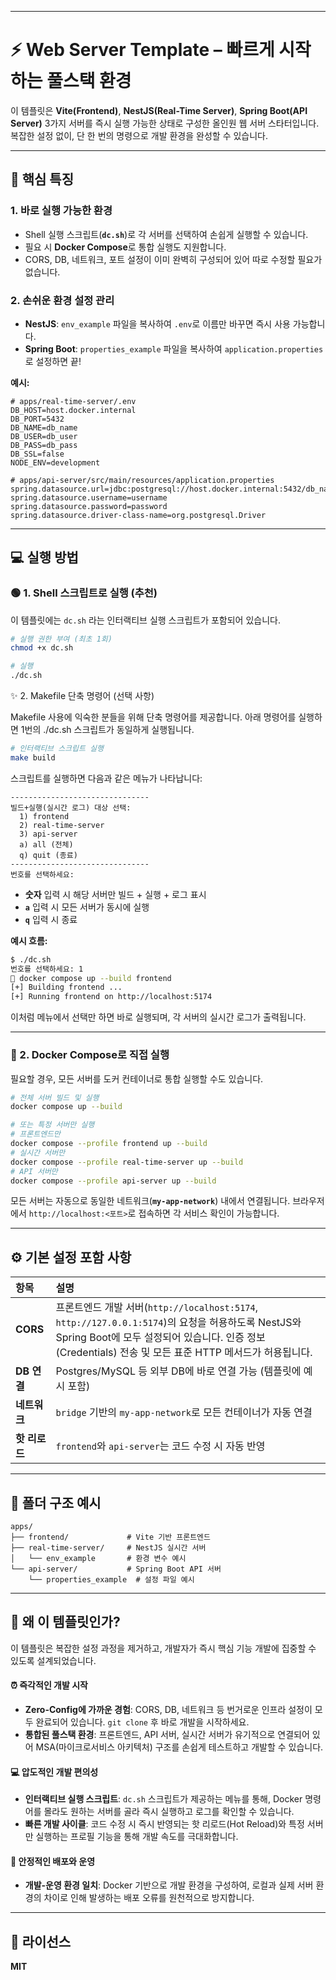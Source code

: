 -----

# ⚡️ Web Server Template – 빠르게 시작하는 풀스택 환경

이 템플릿은 **Vite(Frontend)**, **NestJS(Real-Time Server)**, **Spring Boot(API Server)** 3가지 서버를 즉시 실행 가능한 상태로 구성한 올인원 웹 서버 스타터입니다. 복잡한 설정 없이, 단 한 번의 명령으로 개발 환경을 완성할 수 있습니다.

-----

## 🚀 핵심 특징

### 1\. 바로 실행 가능한 환경

  - Shell 실행 스크립트(**`dc.sh`**)로 각 서버를 선택하여 손쉽게 실행할 수 있습니다.
  - 필요 시 **Docker Compose**로 통합 실행도 지원합니다.
  - CORS, DB, 네트워크, 포트 설정이 이미 완벽히 구성되어 있어 따로 수정할 필요가 없습니다.

### 2\. 손쉬운 환경 설정 관리

  - **NestJS**: `env_example` 파일을 복사하여 `.env`로 이름만 바꾸면 즉시 사용 가능합니다.
  - **Spring Boot**: `properties_example` 파일을 복사하여 `application.properties`로 설정하면 끝\!

**예시:**

```env
# apps/real-time-server/.env
DB_HOST=host.docker.internal
DB_PORT=5432
DB_NAME=db_name
DB_USER=db_user
DB_PASS=db_pass
DB_SSL=false
NODE_ENV=development
```

```properties
# apps/api-server/src/main/resources/application.properties
spring.datasource.url=jdbc:postgresql://host.docker.internal:5432/db_name
spring.datasource.username=username
spring.datasource.password=password
spring.datasource.driver-class-name=org.postgresql.Driver
```

-----

## 💻 실행 방법

### 🟢 1. Shell 스크립트로 실행 (추천)

이 템플릿에는 `dc.sh` 라는 인터랙티브 실행 스크립트가 포함되어 있습니다.

```bash
# 실행 권한 부여 (최초 1회)
chmod +x dc.sh

# 실행
./dc.sh
```

✨ 2. Makefile 단축 명령어 (선택 사항)

Makefile 사용에 익숙한 분들을 위해 단축 명령어를 제공합니다.
아래 명령어를 실행하면 1번의 ./dc.sh 스크립트가 동일하게 실행됩니다.

```bash
# 인터랙티브 스크립트 실행
make build
```

스크립트를 실행하면 다음과 같은 메뉴가 나타납니다:

```
-------------------------------
빌드+실행(실시간 로그) 대상 선택:
  1) frontend
  2) real-time-server
  3) api-server
  a) all (전체)
  q) quit (종료)
-------------------------------
번호를 선택하세요:
```

  - **숫자** 입력 시 해당 서버만 빌드 + 실행 + 로그 표시
  - **`a`** 입력 시 모든 서버가 동시에 실행
  - **`q`** 입력 시 종료

**예시 흐름:**

```bash
$ ./dc.sh
번호를 선택하세요: 1
🚀 docker compose up --build frontend
[+] Building frontend ...
[+] Running frontend on http://localhost:5174
```

이처럼 메뉴에서 선택만 하면 바로 실행되며, 각 서버의 실시간 로그가 출력됩니다.

-----

### 🐳 2. Docker Compose로 직접 실행

필요할 경우, 모든 서버를 도커 컨테이너로 통합 실행할 수도 있습니다.

```bash
# 전체 서버 빌드 및 실행
docker compose up --build

# 또는 특정 서버만 실행
# 프론트엔드만
docker compose --profile frontend up --build
# 실시간 서버만
docker compose --profile real-time-server up --build
# API 서버만
docker compose --profile api-server up --build
```

모든 서버는 자동으로 동일한 네트워크(**`my-app-network`**) 내에서 연결됩니다.
브라우저에서 `http://localhost:<포트>`로 접속하면 각 서비스 확인이 가능합니다.

-----

## ⚙️ 기본 설정 포함 사항

| 항목 | 설명 |
| :--- | :--- |
| **CORS** | 프론트엔드 개발 서버(`http://localhost:5174`, `http://127.0.0.1:5174`)의 요청을 허용하도록 NestJS와 Spring Boot에 모두 설정되어 있습니다. 인증 정보(Credentials) 전송 및 모든 표준 HTTP 메서드가 허용됩니다. |
| **DB 연결** | Postgres/MySQL 등 외부 DB에 바로 연결 가능 (템플릿에 예시 포함) |
| **네트워크** | `bridge` 기반의 `my-app-network`로 모든 컨테이너가 자동 연결 |
| **핫 리로드** | `frontend`와 `api-server`는 코드 수정 시 자동 반영 |

-----

## 🧱 폴더 구조 예시

```
apps/
├── frontend/             # Vite 기반 프론트엔드
├── real-time-server/     # NestJS 실시간 서버
│   └── env_example       # 환경 변수 예시
└── api-server/           # Spring Boot API 서버
    └── properties_example  # 설정 파일 예시
```

-----

## 🚀 왜 이 템플릿인가?

이 템플릿은 복잡한 설정 과정을 제거하고, 개발자가 즉시 핵심 기능 개발에 집중할 수 있도록 설계되었습니다.

#### ⏰ 즉각적인 개발 시작
- **Zero-Config에 가까운 경험**: CORS, DB, 네트워크 등 번거로운 인프라 설정이 모두 완료되어 있습니다. `git clone` 후 바로 개발을 시작하세요.
- **통합된 풀스택 환경**: 프론트엔드, API 서버, 실시간 서버가 유기적으로 연결되어 있어 MSA(마이크로서비스 아키텍처) 구조를 손쉽게 테스트하고 개발할 수 있습니다.

#### 💻 압도적인 개발 편의성
- **인터랙티브 실행 스크립트**: `dc.sh` 스크립트가 제공하는 메뉴를 통해, Docker 명령어를 몰라도 원하는 서버를 골라 즉시 실행하고 로그를 확인할 수 있습니다.
- **빠른 개발 사이클**: 코드 수정 시 즉시 반영되는 핫 리로드(Hot Reload)와 특정 서버만 실행하는 프로필 기능을 통해 개발 속도를 극대화합니다.

#### 🚢 안정적인 배포와 운영
- **개발-운영 환경 일치**: Docker 기반으로 개발 환경을 구성하여, 로컬과 실제 서버 환경의 차이로 인해 발생하는 배포 오류를 원천적으로 방지합니다.

-----

## 📜 라이선스

**MIT**
